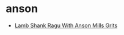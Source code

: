 # anson

 * [Lamb Shank Ragu With Anson Mills Grits](index/l/lamb-shank-ragu-with-anson-mills-grits-355529.json)
